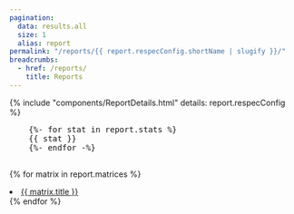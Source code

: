 ```yaml
---
pagination:
  data: results.all
  size: 1
  alias: report
permalink: "/reports/{{ report.respecConfig.shortName | slugify }}/"
breadcrumbs:
  - href: /reports/
    title: Reports
---
```


{% include "components/ReportDetails.html" details: report.respecConfig %}

<div class="ui right floated card">
  <pre class="content">
    {%- for stat in report.stats %}
    {{ stat }}
    {%- endfor -%}
  </pre>
</div>

{% for matrix in report.matrices %}
<li><a href="suites/{{ matrix.title | slugify }}">{{ matrix.title }}</a></li>
{% endfor %}

